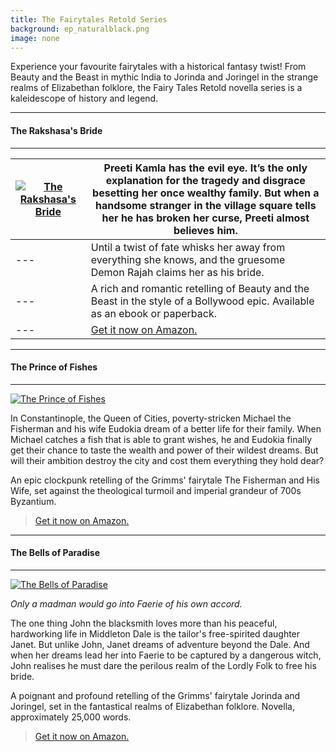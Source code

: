 ```yaml
---
title: The Fairytales Retold Series
background: ep_naturalblack.png
image: none
---
```


Experience your favourite fairytales with a historical fantasy twist! From Beauty and the Beast in mythic India to Jorinda and Joringel in the strange realms of Elizabethan folklore, the Fairy Tales Retold novella series is a kaleidescope of history and legend. 

---
#### The Rakshasa's Bride
---
|[![The Rakshasa's Bride](http://suzannahrowntree.site/images/books/TRBsmallcover.jpg#right)](https://www.amazon.com/gp/product/B00RDPQEJG/ref=as_li_qf_sp_asin_il_tl?ie=UTF8&tag=suzannahsite-20&camp=1789&creative=9325&linkCode=as2&creativeASIN=B00RDPQEJG&linkId=6518ebe714c2ffd824c8128cd2dbaf7a) | Preeti Kamla has the evil eye. It’s the only explanation for the tragedy and disgrace besetting her once wealthy family. But when a handsome stranger in the village square tells her he has broken her curse, Preeti almost believes him.
|--- | ---
|--- | Until a twist of fate whisks her away from everything she knows, and the gruesome Demon Rajah claims her as his bride. 
|--- | A rich and romantic retelling of Beauty and the Beast in the style of a Bollywood epic. Available as an ebook or paperback.
|--- | [<i class="fa fa-amazon" aria-hidden="true"></i> Get it now on Amazon.](https://www.amazon.com/gp/product/B00RDPQEJG/ref=as_li_qf_sp_asin_il_tl?ie=UTF8&tag=suzannahsite-20&camp=1789&creative=9325&linkCode=as2&creativeASIN=B00RDPQEJG&linkId=6518ebe714c2ffd824c8128cd2dbaf7a)

---
#### The Prince of Fishes
---
[![The Prince of Fishes](http://suzannahrowntree.site/images/books/prince_of_fishes.jpg#right)](https://www.amazon.com/gp/product/B0131LAEU0/ref=as_li_qf_sp_asin_il_tl?ie=UTF8&tag=suzannahsite-20&camp=1789&creative=9325&linkCode=as2&creativeASIN=B0131LAEU0&linkId=5dc24fdd20f4f683169cf98aa8ed529c)

In Constantinople, the Queen of Cities, poverty-stricken Michael the Fisherman and his wife Eudokia dream of a better life for their family. When Michael catches a fish that is able to grant wishes, he and Eudokia finally get their chance to taste the wealth and power of their wildest dreams. But will their ambition destroy the city and cost them everything they hold dear?

An epic clockpunk retelling of the Grimms' fairytale The Fisherman and His Wife, set against the theological turmoil and imperial grandeur of 700s Byzantium. 

> [<i class="fa fa-amazon" aria-hidden="true"></i> Get it now on Amazon.](https://www.amazon.com/gp/product/B0131LAEU0/ref=as_li_qf_sp_asin_il_tl?ie=UTF8&tag=suzannahsite-20&camp=1789&creative=9325&linkCode=as2&creativeASIN=B0131LAEU0&linkId=5dc24fdd20f4f683169cf98aa8ed529c)

---
#### The Bells of Paradise
---
[![The Bells of Paradise](http://suzannahrowntree.site/images/books/BOPCoversmall.jpg#right)](https://www.amazon.com/gp/product/B0131LAEU0/ref=as_li_qf_sp_asin_il_tl?ie=UTF8&tag=suzannahsite-20&camp=1789&creative=9325&linkCode=as2&creativeASIN=B0131LAEU0&linkId=d6a17371255a64c7bf9e88fc36161960)

_Only a madman would go into Faerie of his own accord._

The one thing John the blacksmith loves more than his peaceful, hardworking life in Middleton Dale is the tailor's free-spirited daughter Janet. But unlike John, Janet dreams of adventure beyond the Dale. And when her dreams lead her into Faerie to be captured by a dangerous witch, John realises he must dare the perilous realm of the Lordly Folk to free his bride.

A poignant and profound retelling of the Grimms' fairytale Jorinda and Joringel, set in the fantastical realms of Elizabethan folklore. Novella, approximately 25,000 words.

> [<i class="fa fa-amazon" aria-hidden="true"></i> Get it now on Amazon.](https://www.amazon.com/gp/product/B0131LAEU0/ref=as_li_qf_sp_asin_il_tl?ie=UTF8&tag=suzannahsite-20&camp=1789&creative=9325&linkCode=as2&creativeASIN=B0131LAEU0&linkId=d6a17371255a64c7bf9e88fc36161960)
